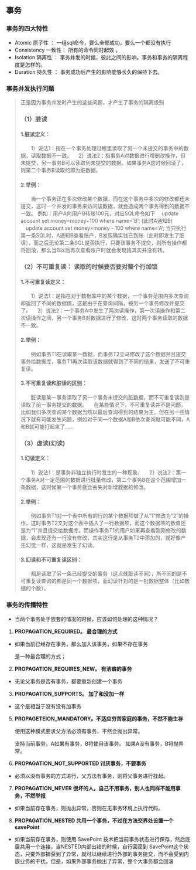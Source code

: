 ## 事务



### 事务的四大特性

* Atomic  原子性 ： 一组sql命令，要么全部成功，要么一个都没有执行
* Consistency 一致性： 所有的命令同时起效 。
* Isolation 隔离性 ： 事务并发的时候，彼此之间的影响。事务和事务的隔离程度是怎样的。
* Duration 持久性 ： 事务成功后产生的影响能够长久的保持下去。



### 事务并发执行问题

> 正是因为事务并发时产生的这些问题，才产生了事务的隔离级别
>
> ### （1）脏读
>
> #### 1.脏读定义：
>
>   1）说法1：指在一个事务处理过程里读取了另一个未提交的事务中的数据，读取数据不一致。
>   2）说法2：指事务A对数据进行增删改操作，但未提交，另一事务B可以读取到未提交的数据。如果事务A这时候回滚了，则第二个事务B读取的即为脏数据。
>
> #### 2.举例：
>
>   当一个事务正在多次修改某个数据，而在这个事务中多次的修改都还未提交，这时一个并发的事务来访问该数据，就会造成两个事务得到的数据不一致。
>  例如：用户A向用户B转账100元，对应SQL命令如下
>  　update account set money=money+100 where name=’B’;  (此时A通知B)
>  　update account set money=money - 100 where name=’A’;
>  当只执行第一条SQL时，A通知B查看账户，B发现确实钱已到账（此时即发生了脏读），而之后无论第二条SQL是否执行，只要该事务不提交，则所有操作都将回滚，那么当B以后再次查看账户时就会发现钱其实并没有转。
>
> ### （2）不可重复读： 读取的时候要否要对整个行加锁
>
> #### 1.不可重复读定义：
>
>   1）说法1：是指在对于数据库中的某个数据，一个事务范围内多次查询却返回了不同的数据值，这是由于在查询间隔，被另一个事务修改并提交了。
>   2）说法2：一个事务A中发生了两次读操作，第一次读操作和第二次读操作之间，另一个事务B对数据进行了修改，这时两个事务读取的数据不一致。
>
> #### 2.举例：
>
>   例如事务T1在读取某一数据，而事务T2立马修改了这个数据并且提交事务给数据库，事务T1再次读取该数据就得到了不同的结果，发送了不可重复读。
>
> #### 3.不可重复读和脏读的区别：
>
>   脏读是某一事务读取了另一个事务未提交的脏数据，而不可重复读则是读取了前一事务提交的数据。
>   在某些情况下，不可重复读并不是问题，比如我们多次查询某个数据当然以最后查询得到的结果为主。但在另一些情况下就有可能发生问题，例如对于同一个数据A和B依次查询就可能不同，A和B就可能打起来了……
>
> ### （3）虚读(幻读)
>
> #### 1.幻读定义：
>
>   1）说法1：是事务非独立执行时发生的一种现象。
>   2）说法2：第一个事务A对一定范围的数据进行批量修改，第二个事务B在这个范围增加一条数据，这时候第一个事务就会丢失对新增数据的修改。
>
> #### 2.举例：
>
>   例如事务T1对一个表中所有的行的某个数据项做了从“1”修改为“2”的操作，这时事务T2又对这个表中插入了一行数据项，而这个数据项的数值还是为“1”并且提交给数据库。而操作事务T1的用户如果再查看刚刚修改的数据，会发现还有一行没有修改，其实这行是从事务T2中添加的，就好像产生幻觉一样，这就是发生了幻读。
>
> #### 3.幻读和不可重复读区别：
>
>   都是读取了另一条已经提交的事务（这点就脏读不同），所不同的是不可重复读查询的都是同一个数据项，而幻读针对的是一批数据整体（比如数据的个数）。



### 事务的传播特性

* 当两个事务处于嵌套的情况的时候，应该如何处理的这种情况？



1. **PROPAGATION_REQUIRED。 最合理的方式**

+ 如果当前已经存在事务，那么加入该事务，如果不存在事务

  是一种最合理的方式；

2. **PROPAGATION_REQUIRES_NEW。 有洁癖的事务**

* 无论父事务是否有事务，都要重新创建一个事务

3. **PROPAGATION_SUPPORTS。 加了和没加一样**

* 这个是相当于没有没有加事务

5. **PROPAGETEION_MANDATORY。不适应穷苦家庭的事务，不然不能生存**

   使用这种模式要求父方法必须有事务，不然会抛出异常。

   支持当前事务，A如果有事务，B将使用该事务。 如果A没有事务，B将抛异常。

6. **PROPAGATION_NOT_SUPPORTED 讨厌事务，不要事务** 

* 必须以没有事务的方式进行，父方法有事务，则将父事务进行挂起。

7. **PROPAGATION_NEVER 很坏的人，自己不用事务，别人也同样不能用事务，不然举报**

* 如果当前存在事务，则抛出异常，否则在无事务环境上执行代码。

8. **PROPAGATION_NESTED 共用一个事务，不过在方法交界处设置一个savePoint**

* 如果当前存在事务，则使用 SavePoint 技术把当前事务状态进行保存，然后底层共用一个连接，当NESTED内部出错的时候，自行回滚到 SavePoint这个状态，只要外部捕获到了异常，就可以继续进行外部的事务提交，而不会受到内嵌业务的干扰，但是，如果外部事务抛出了异常，整个大事务都会回滚
  







